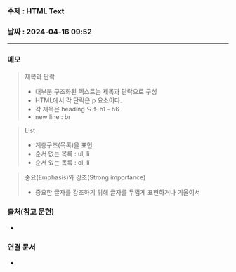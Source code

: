 ### 주제 : HTML Text

### 날짜 : 2024-04-16 09:52
----
### 메모
> 제목과 단락
> 	- 대부분 구조화된 텍스트는 제목과 단락으로 구성
> 	- HTML에서 각 단락은 p 요소이다.
> 	- 각 제목은 heading 요소 h1 - h6
> 	- new line : br

> List
> 	- 계층구조(목록)을 표현
> 	- 순서 없는 목록 : ul, li
> 	- 순서 있는 목록 : ol, li

> 중요(Emphasis)와 강조(Strong importance)
> 	- 중요한 글자를 강조하기 위해 글자를 두껍게 표현하거나 기울여서

### 출처(참고 문헌)
-

### 연결 문서
-
